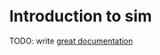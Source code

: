 # Introduction to sim

TODO: write [great documentation](http://jacobian.org/writing/what-to-write/)

